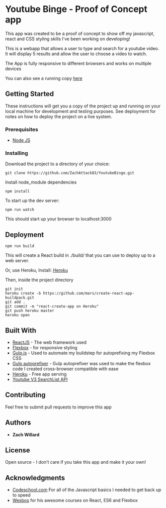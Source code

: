 # Youtube Binge - Proof of Concept app

This app was created to be a proof of concept to show off my javascript, react and CSS styling skills I've been working on developing! 

This is a webapp that allows a user to type and search for a youtube video. It will display 5 results and allow the user to choose a video to watch.

The App is fully responsive to different browsers and works on multiple devices

You can also see a running copy [here](https://youtube-binge.herokuapp.com/)

## Getting Started

These instructions will get you a copy of the project up and running on your local machine for development and testing purposes. See deployment for notes on how to deploy the project on a live system.

### Prerequisites

* [Node JS](https://nodejs.org/en/)

### Installing

Download the project to a directory of your choice:

```
git clone https://github.com/ZachAttack83/YoutubeBinge.git
```

Install node_module dependencies

```
npm install
```

To start up the dev server:
```
npm run watch
```

This should start up your browser to localhost:3000

## Deployment

```
npm run build
```

This will create a React build in ./build/ that you can use to deploy up to a web server.

Or, use Heroku, Install: [Heroku](https://devcenter.heroku.com/articles/heroku-cli)

Then, inside the project directory
```
git init
heroku create -b https://github.com/mars/create-react-app-buildpack.git
git add .
git commit -m "react-create-app on Heroku"
git push heroku master
heroku open
```

## Built With

* [ReactJS](https://facebook.github.io/react/) - The web framework used
* [Flexbox](https://developer.mozilla.org/en-US/docs/Web/CSS/CSS_Flexible_Box_Layout/Using_CSS_flexible_boxes) - for responsive styling
* [Gulp.js](http://www.gulpjs.com) - Used to automate my buildstep for autoprefixing my Flexbox CSS
* [Gulp autoprefixer](https://www.npmjs.com/package/gulp-autoprefixer) - Gulp autoprefixer was used to make the flexbox code I created cross-browser compatible with ease
* [Heroku](https://www.heroku.com) - Free app serving
* [Youtube V3 SearchList API](https://developers.google.com/youtube/v3/docs/search/list)

## Contributing

Feel free to submit pull requests to improve this app

## Authors

* **Zach Willard**

## License

Open source - I don't care if you take this app and make it your own!

## Acknowledgments

* [Codeschool.com](http://www.codeschool.com) For all of the Javascript basics I needed to get back up to speed
* [Wesbos](http://wesbos.com/) for his awesome courses on React, ES6 and Flexbox